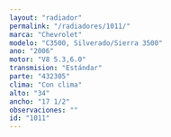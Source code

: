 ```yaml
---
layout: "radiador"
permalink: "/radiadores/1011/"
marca: "Chevrolet"
modelo: "C3500, Silverado/Sierra 3500"
ano: "2006"
motor: "V8 5.3,6.0"
transmision: "Estándar"
parte: "432305"
clima: "Con clima"
alto: "34"
ancho: "17 1/2"
observaciones: ""
id: "1011"
---
```


